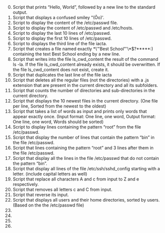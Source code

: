 0. Script that prints “Hello, World”, followed by a new line to the standard output.
1. Script that displays a confused smiley "(Ôo)'.
2. Script to display the content of the /etc/passwd file.
3. Script to display the content of /etc/passwd and /etc/hosts.
4. Script to display the last 10 lines of /etc/passwd.
5. Script to display the first 10 lines of /etc/passwd.
6. Script to displays the third line of the file iacta.
7. Script that creates a file named exactly \*\\'"Best School"\'\\*$\?\*\*\*\*\*:) containing the text Best School ending by a new line.
8. Script that writes into the file ls_cwd_content the result of the command ls -la. If the file ls_cwd_content already exists, it should be overwritten. If the file ls_cwd_content does not exist, create it.
9. Script that duplicates the last line of the file iacta
10. Script that deletes all the regular files (not the directories) with a .js extension that are present in the current directory and all its subfolders.
11. Script that counts the number of directories and sub-directories in the current directory.
12. Script that displays the 10 newest files in the current directory. (One file per line, Sorted from the newest to the oldest)
13. Script that takes a list of words as input and prints only words that appear exactly once. (Input format: One line, one word, Output format: One line, one word, Words should be sorted)
14. Script to display lines containing the pattern “root” from the file /etc/passwd.
15. Script that display the number of lines that contain the pattern “bin” in the file /etc/passwd.
16. Script that lines containing the pattern “root” and 3 lines after them in the file /etc/passwd.
17. Script that display all the lines in the file /etc/passwd that do not contain the pattern “bin”.
18. Script that display all lines of the file /etc/ssh/sshd_config starting with a letter. (include capital letters as well)
19. Script that replace all characters A and c from input to Z and e respectively.
20. Script that removes all letters c and C from input.
21. Script that reverse its input.
22. Script that displays all users and their home directories, sorted by users. (Based on the the /etc/passwd file)
23.
24.
25.
26.

